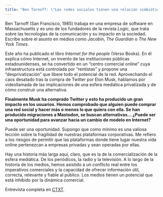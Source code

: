 ```yaml
---
title: "Ben Tarnoff: \"Las redes sociales tienen una relación simbiótica con la extrema derecha que les hace ganar dinero\""
---
```

Ben Tarnoff (San Francisco, 1985) trabaja en una empresa de software en Massachusetts y es uno de los fundadores de la revista _Logic_, que trata sobre las tecnologías de la comunicación y su impacto en la sociedad. Escribe sobre el asunto en medios como _Jacobin_, _The Guardian_ o _The New York Times_. 

Este año ha publicado el libro _Internet for the people_ (Verso Books). En él explica cómo Internet, un invento de las instituciones públicas estadounidenses, se ha convertido en un “centro comercial online” cuya infraestructura está controlada por “rentistas” y propone una “desprivatización” que libere todo el potencial de la red. Aprovechando el caos desatado tras la compra de Twitter por Elon Musk, hablamos por videollamada de las implicaciones de una esfera mediática privatizada y de cómo construir una alternativa.

**Finalmente Musk ha comprado Twitter y esto ha producido un gran impacto en los usuarios. Hemos comprobado que alguien puede comprar una red social y hacer más o menos lo que quiera con ella. Se han producido migraciones a Mastodon, se buscan alternativas… ¿Puede ser una oportunidad para avanzar hacia un cambio de modelo en Internet?**

Puede ser una oportunidad. Supongo que como mínimo es una valiosa lección sobre la fragilidad de nuestras plataformas corporativas. Me refiero a los riesgos de permitir que las plataformas donde tiene lugar nuestra vida online pertenezcan a empresas privadas y sean operadas por ellas.

Hay una historia más larga aquí, claro, que es la de la comercialización de la esfera mediática. De los periódicos, la radio y la televisión. A lo largo de la historia de los medios, hemos asistido a un conflicto real entre los imperativos comerciales y la capacidad de ofrecer información útil, correcta, relevante y fiable al público. Los medios tienen un potencial que está inhibido por la dinámica comercial.

Entrevista completa en [CTXT](https://ctxt.es/es/20221201/Politica/41572/ben-tarnoff-internet-for-the-people-facebook-extrema-derecha.htm).
